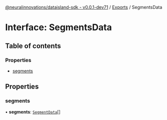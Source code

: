 [@neuralinnovations/dataisland-sdk - v0.0.1-dev71](../../README.md) / [Exports](../modules.md) / SegmentsData

# Interface: SegmentsData

## Table of contents

### Properties

- [segments](SegmentsData.md#segments)

## Properties

### segments

• **segments**: [`SegmentData`](SegmentData.md)[]
